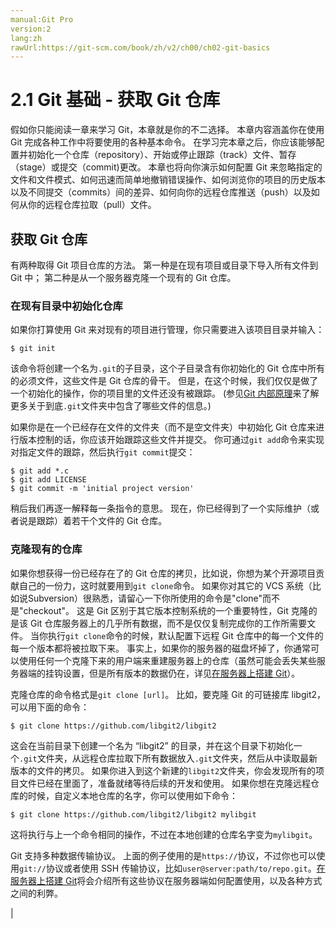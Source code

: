 ```yaml
---
manual:Git Pro
version:2
lang:zh
rawUrl:https://git-scm.com/book/zh/v2/ch00/ch02-git-basics
---
```



# 2.1 Git 基础 - 获取 Git 仓库


假如你只能阅读一章来学习 Git，本章就是你的不二选择。 本章内容涵盖你在使用 Git 完成各种工作中将要使用的各种基本命令。 在学习完本章之后，你应该能够配置并初始化一个仓库（repository）、开始或停止跟踪（track）文件、暂存（stage）或提交（commit)更改。 本章也将向你演示如何配置 Git 来忽略指定的文件和文件模式、如何迅速而简单地撤销错误操作、如何浏览你的项目的历史版本以及不同提交（commits）间的差异、如何向你的远程仓库推送（push）以及如何从你的远程仓库拉取（pull）文件。


## 获取 Git 仓库<a name="r_getting_a_repo"></a>


有两种取得 Git 项目仓库的方法。 第一种是在现有项目或目录下导入所有文件到 Git 中； 第二种是从一个服务器克隆一个现有的 Git 仓库。



### 在现有目录中初始化仓库<a name="_在现有目录中初始化仓库"></a>


如果你打算使用 Git 来对现有的项目进行管理，你只需要进入该项目目录并输入：



```
$ git init
```




该命令将创建一个名为`.git`的子目录，这个子目录含有你初始化的 Git 仓库中所有的必须文件，这些文件是 Git 仓库的骨干。 但是，在这个时候，我们仅仅是做了一个初始化的操作，你的项目里的文件还没有被跟踪。 (参见[Git 内部原理](%606  "")来了解更多关于到底`.git`文件夹中包含了哪些文件的信息。)




如果你是在一个已经存在文件的文件夹（而不是空文件夹）中初始化 Git 仓库来进行版本控制的话，你应该开始跟踪这些文件并提交。 你可通过`git add`命令来实现对指定文件的跟踪，然后执行`git commit`提交：



```
$ git add *.c
$ git add LICENSE
$ git commit -m 'initial project version'
```




稍后我们再逐一解释每一条指令的意思。 现在，你已经得到了一个实际维护（或者说是跟踪）着若干个文件的 Git 仓库。




### 克隆现有的仓库<a name="r_git_cloning"></a>


如果你想获得一份已经存在了的 Git 仓库的拷贝，比如说，你想为某个开源项目贡献自己的一份力，这时就要用到`git clone`命令。 如果你对其它的 VCS 系统（比如说Subversion）很熟悉，请留心一下你所使用的命令是&quot;clone&quot;而不是&quot;checkout&quot;。 这是 Git 区别于其它版本控制系统的一个重要特性，Git 克隆的是该 Git 仓库服务器上的几乎所有数据，而不是仅仅复制完成你的工作所需要文件。 当你执行`git clone`命令的时候，默认配置下远程 Git 仓库中的每一个文件的每一个版本都将被拉取下来。 事实上，如果你的服务器的磁盘坏掉了，你通常可以使用任何一个克隆下来的用户端来重建服务器上的仓库（虽然可能会丢失某些服务器端的挂钩设置，但是所有版本的数据仍在，详见[在服务器上搭建 Git](%607  "")）。




克隆仓库的命令格式是`git clone [url]`。 比如，要克隆 Git 的可链接库 libgit2，可以用下面的命令：



```
$ git clone https://github.com/libgit2/libgit2
```




这会在当前目录下创建一个名为 “libgit2” 的目录，并在这个目录下初始化一个`.git`文件夹，从远程仓库拉取下所有数据放入`.git`文件夹，然后从中读取最新版本的文件的拷贝。 如果你进入到这个新建的`libgit2`文件夹，你会发现所有的项目文件已经在里面了，准备就绪等待后续的开发和使用。 如果你想在克隆远程仓库的时候，自定义本地仓库的名字，你可以使用如下命令：



```
$ git clone https://github.com/libgit2/libgit2 mylibgit
```




这将执行与上一个命令相同的操作，不过在本地创建的仓库名字变为`mylibgit`。




Git 支持多种数据传输协议。 上面的例子使用的是`https://`协议，不过你也可以使用`git://`协议或者使用 SSH 传输协议，比如`user@server:path/to/repo.git`。[在服务器上搭建 Git](%607  "")将会介绍所有这些协议在服务器端如何配置使用，以及各种方式之间的利弊。



|


